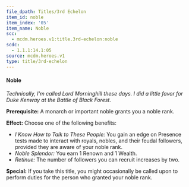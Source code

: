 ```yaml
---
file_dpath: Titles/3rd Echelon
item_id: noble
item_index: '05'
item_name: Noble
scc:
  - mcdm.heroes.v1:title.3rd-echelon:noble
scdc:
  - 1.1.1:14.1:05
source: mcdm.heroes.v1
type: title/3rd-echelon
---
```


#### Noble

*Technically, I'm called Lord Morninghill these days. I did a little favor for Duke Kenway at the Battle of Black Forest.*

**Prerequisite:** A monarch or important noble grants you a noble rank.

**Effect:** Choose one of the following benefits:

- *I Know How to Talk to These People:* You gain an edge on Presence tests made to interact with royals, nobles, and their feudal followers, provided they are aware of your noble rank.
- *Noble Splendor:* You earn 1 Renown and 1 Wealth.
- *Retinue:* The number of followers you can recruit increases by two.

**Special:** If you take this title, you might occasionally be called upon to perform duties for the person who granted your noble rank.

